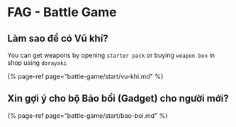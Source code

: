 # FAG - Battle Game

## Làm sao để có Vũ khí?

You can get weapons by opening `starter pack` or buying `weapon box` in shop using `dorayaki`

{% page-ref page="battle-game/start/vu-khi.md" %}

## Xin gợi ý cho bộ Bảo bối \(Gadget\) cho người mới?

{% page-ref page="battle-game/start/bao-boi.md" %}



